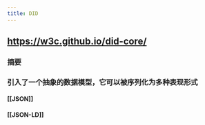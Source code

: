 ```yaml
---
title: DID
---
```


## https://w3c.github.io/did-core/
### 摘要
### 引入了一个抽象的数据模型，它可以被序列化为多种表现形式
#### [[JSON]]
#### [[JSON-LD]]
###
